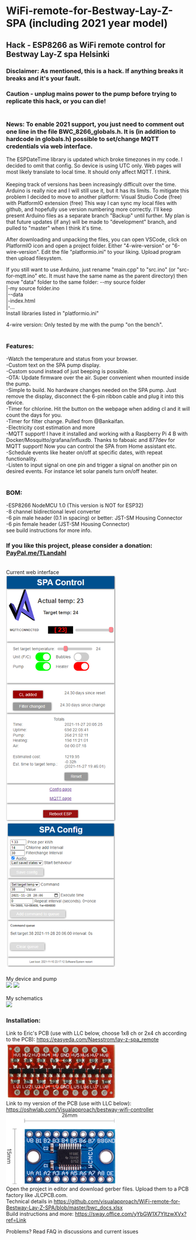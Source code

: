 # WiFi-remote-for-Bestway-Lay-Z-SPA (including 2021 year model)
## Hack - ESP8266 as WiFi remote control for Bestway Lay-Z spa Helsinki<br>
### Disclaimer: As mentioned, this is a hack. If anything breaks it breaks and it's your fault.<br>
### Caution - unplug mains power to the pump before trying to replicate this hack, or you can die! <br><br>
### News: To enable 2021 support, you just need to comment out one line in the file BWC_8266_globals.h. It is (in addition to hardcode in globals.h) possible to set/change MQTT credentials via web interface.
The ESPDateTime library is updated which broke timezones in my code. I decided to omit that config. So device is using UTC only. Web pages will most likely translate to local time. It should only affect MQTT. I think.<br><br>
Keeping track of versions has been increasingly difficult over the time.
Arduino is really nice and I will still use it, but it has its limits.
To mitigate this problem I decided to move to another platform:
Visual Studio Code (free) with PlatformIO extension (free)
This way I can sync my local files with github, and hopefully use version numbering more correctly.
I'll keep present Arduino files as a separate branch "Backup" until further.
My plan is that future updates (if any) will be made to "development" branch, and pulled to "master" when I think it's time.<br>

After downloading and unpacking the files, you can open VSCode, click on PlatformIO icon and open a project folder. Either "4-wire-version" or "6-wire-version". Edit the file "platformio.ini" to your liking. Upload program then upload filesystem.<br>

If you still want to use Arduino, just rename "main.cpp" to "src.ino" (or "src-for-mqtt.ino" etc. It must have the same name as the parent directory) then move "data" folder to the same folder:
--my source folder<br>
  |-my source folder.ino<br>
  |--data<br>
    |-index.html<br>
    |-...<br>
Install libraries listed in "platformio.ini"<br>

4-wire version: Only tested by me with the pump "on the bench".
<br><br>

### Features:<br>
-Watch the temperature and status from your browser.<br>
-Custom text on the SPA pump display.<br>
-Custom sound instead of just beeping is possible.<br>
-OTA: Update firmware over the air. Super convenient when mounted inside the pump.<br>
-Simple to build. No hardware changes needed on the SPA pump. Just remove the display, disconnect the 6-pin ribbon cable and plug it into this device.<br>
-Timer for chlorine. Hit the button on the webpage when adding cl and it will count the days for you.<br>
-Timer for filter change. Pulled from @Bankaifan.<br>
-Electricity cost estimation and more<br>
-MQTT support! I have it installed and working with a Raspberry Pi 4 B with Docker/Mosquitto/grafana/influxdb. Thanks to faboaic and 877dev for MQTT support! Now you can control the SPA from Home assistant etc.<br>
-Schedule events like heater on/off at specific dates, with repeat functionality.<br>
-Listen to input signal on one pin and trigger a signal on another pin on desired events. For instance let solar panels turn on/off heater.<br>
<br>
### BOM:<br>
-ESP8266 NodeMCU 1.0 (This version is NOT for ESP32)<br>
-8 channel bidirectional level converter<br>
-6 pin male header (0.1 in spacing) or better: JST-SM Housing Connector<br>
-6 pin female header (JST-SM Housing Connector)<br>
see build instructions for more info.

### If you like this project, please consider a donation: <a href="Http://PayPal.me/TLandahl">PayPal.me/TLandahl</a><br>
<br>Current web interface<br>
<img src="./pics/spacontrol.png" width="300"> 
<img src="./pics/spaconfig.png" width="300"><br>
<br>My device and pump<br>
<img src="./pics/device.jpg" width="300">
<img src="./pics/pump.jpg" width="300"><br>
<br>My schematics<br>
<img src="./pics/schematic2.png"><br>


### Installation:<br>

Link to Eric's PCB (use with LLC below, choose 1x8 ch or 2x4 ch according to the PCB): https://easyeda.com/Naesstrom/lay-z-spa_remote <br>
<img src="./pics/LLC_eric.jpg" width="300"><br>
Link to my version of the PCB (use with LLC below): https://oshwlab.com/Visualapproach/bestway-wifi-controller <br>
<img src="./pics/txs0108e.jpg" width="300"><br>
Open the project in editor and download gerber files. Upload them to a PCB factory like JLCPCB.com. <br>
Technical details in https://github.com/visualapproach/WiFi-remote-for-Bestway-Lay-Z-SPA/blob/master/bwc_docs.xlsx <br>
Build instructions and more: https://sway.office.com/yYbGW1X7YItzwXVx?ref=Link <br>


Problems? Read FAQ in discussions and current issues

